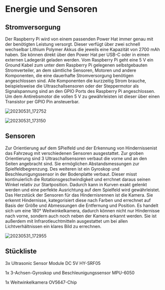 # Energie und Sensoren

## Stromversorgung 

Der Raspberry Pi wird von einem passenden Power Hat immer genau mit der benötigten Leistung versorgt. Dieser verfügt über zwei schnell wechselbar Lithium Polymer Akkus die jeweils eine Kapazität von 2700 mAh haben. Sie können direkt über den Power Hat per USB-C oder in eimen externen Ladegerät geladen werden. Vom Raspberry Pi geht eine 5 V ein Ground Kabel zum unter dem Raspberry Pi gelegenen selbstgebauten Stromverteiler, an dem sämtliche Sensoren, Motoren und andere Komponenten, die eine dauerhafte Stromversorgung benötigen angeschlossen sind. Alle Komponenten die kurzzeitig Strom brauche, beispielsweise die Ultraschallsensoren oder der Steppermotor als Signalspannung sind an den GPIO Ports des Raspberry Pi angeschlossen. Um dem Antirebsmotor die vollen 5 V zu gewährleisten ist dieser über einen Transistor per GPIO Pin ansteuerbar.

![20230531_172752](https://github.com/LukasWombacher/Artemis-Alpha/assets/109914834/7eba4f6c-f6c4-4332-810f-52ad2a33c72a)

![20230531_173150](https://github.com/LukasWombacher/Artemis-Alpha/assets/109914834/e39160cf-e765-4625-adf2-5f872f94e706)

## Sensoren

Zur Orientierung auf dem SPielfeld und der Erkennung von Hindernissenist das Fahrzeug mit verschiedenen Sensoren ausgestattet.
Zur groben Orientierung sind 3 Ultraschallsensoren verbaut die vorne und an den Seiten angebracht sind. Sie ermöglichen Abstandsmessungen zur Spielfeldbegrenzung.
Des weiteren ist ein Gyroskop und Beschleunigungssensor in der Bodenplatte verbaut. Dieser misst kontinuierlich die Rotationsgeschwindigkeit und errchnet daraus seinen Winkel relativ zur Startposition. Dadurch kann in Kurven exakt gelenkt werden und eine perfekte Ausrichtung auf dem Spielfeld wird gewährleistet.
Das Herzstück der Sensoren für das Hindernisrennen ist die Kamera. Sie erkennt Hindernisse, kategorisiert diese nach Farben und errechnet auf Basis der Größe und Abmessungen die Entfernung und Position. Es handelt sich um eine 180° Weitwinkelkamera, dadurch können nicht nur Hindernisse nach vorne, sondern auch noch neben der Kamera erkannt werden. Sie ist außerdem mit Infrarotleuchtmitteln ausgestattet um bei allen Lichtverhältnissen ein klares Bild zu errechnen.

![20230531_172955](https://github.com/LukasWombacher/Artemis-Alpha/assets/109914834/91277caa-cfe3-4a29-a809-8140bc1d091a)

## Stückliste

3x Ultrasonic Sensor Module DC 5V HY-SRF05

1x 3-Achsen-Gyroskop und Beschleunigungssensor MPU-6050

1x Weitwinkelkamera OV5647-Chip
